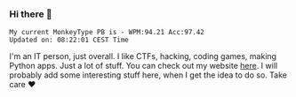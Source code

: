 ### Hi there 👋
<!-- PB START -->
```
My current MonkeyType PB is - WPM:94.21 Acc:97.42
Updated on: 08:22:01 CEST Time
```
<!-- PB END -->
I'm an IT person, just overall. I like CTFs, hacking, coding games, making Python apps. Just a lot of stuff.
You can check out my website [here](https://skill3472.github.io/).
I will probably add some interesting stuff here, when I get the idea to do so. Take care ❤️
